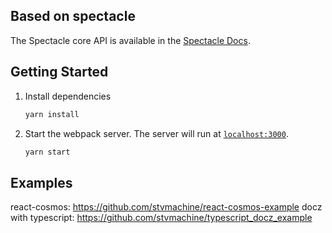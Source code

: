 ## Based on spectacle 

The Spectacle core API is available in the [Spectacle Docs](https://github.com/FormidableLabs/spectacle/blob/master/README.md).

## Getting Started

1. Install dependencies

   ```sh
   yarn install
   ```

1. Start the webpack server. The server will run at [`localhost:3000`](http://localhost:3000).

   ```sh
   yarn start
   ```


## Examples

react-cosmos: https://github.com/stvmachine/react-cosmos-example
docz with typescript: https://github.com/stvmachine/typescript_docz_example
